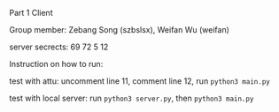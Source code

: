 Part 1 Client

Group member:
Zebang Song (szbslsx), Weifan Wu (weifan)

server secrects: 69 72 5 12

Instruction on how to run: 

test with attu: 
uncomment line 11, comment line 12, run `python3 main.py`

test with local server: run `python3 server.py`, then `python3 main.py`

